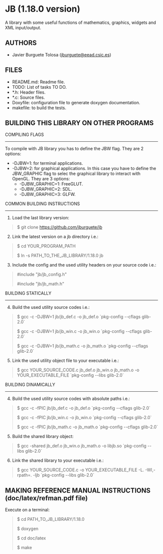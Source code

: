 JB (1.18.0 version)
==================

A library with some useful functions of mathematics, graphics, widgets and XML
input/output.

AUTHORS
-------

* Javier Burguete Tolosa (jburguete@eead.csic.es)

FILES
-----

* README.md: Readme file.
* TODO: List of tasks TO DO.
* *.h: Header files.
* *.c: Source files.
* Doxyfile: configuration file to generate doxygen documentation.
* makefile: to build the tests.

BUILDING THIS LIBRARY ON OTHER PROGRAMS
---------------------------------------

COMPILING FLAGS
_______________

To compile with JB library you has to define the JBW flag. They are 2 options:
* -DJBW=1: for terminal applications.
* -DJBW=2: for graphical applications.
  In this case you have to define the JBW_GRAPHIC flag to selec the graphical
  library to interact with OpenGL. They are 3 options:
  * -DJBW_GRAPHIC=1: FreeGLUT.
  * -DJBW_GRAPHIC=2: SDL.
  * -DJBW_GRAPHIC=3: GLFW.

COMMON BUILDING INSTRUCTIONS
____________________________

1. Load the last library version:
> $ git clone https://github.com/jburguete/jb

2. Link the latest version on a jb directory i.e.:
> $ cd YOUR_PROGRAM_PATH
>
> $ ln -s PATH_TO_THE_JB_LIBRARY/1.18.0 jb

3. Include the config and the used utility headers on your source code i.e.:
> \#include "jb/jb_config.h"
>
> \#include "jb/jb_math.h"

BUILDING STATICALLY
___________________

4. Build the used utility source codes i.e.:
> $ gcc -c -DJBW=1 jb/jb_def.c -o jb_def.o
> \`pkg-config --cflags glib-2.0\`
>
> $ gcc -c -DJBW=1 jb/jb_win.c -o jb_win.o
> \`pkg-config --cflags glib-2.0\`
>
> $ gcc -c -DJBW=1 jb/jb_math.c -o jb_math.o
> \`pkg-config --cflags glib-2.0\`

5. Link the used utility object file to your executable i.e.:
> $ gcc YOUR_SOURCE_CODE.c jb_def.o jb_win.o jb_math.o -o YOUR_EXECUTABLE_FILE 
> \`pkg-config --libs glib-2.0\`

BUILDING DINAMICALLY
____________________

4. Build the used utility source codes with absolute paths i.e.:
> $ gcc -c -fPIC jb/jb_def.c -o jb_def.o
> \`pkg-config --cflags glib-2.0\`
>
> $ gcc -c -fPIC jb/jb_win.c -o jb_win.o
> \`pkg-config --cflags glib-2.0\`
>
> $ gcc -c -fPIC jb/jb_math.c -o jb_math.o
> \`pkg-config --cflags glib-2.0\`

5. Build the shared library object:
> $ gcc -shared jb_def.o jb_win.o jb_math.o -o libjb.so
> \`pkg-config --libs glib-2.0\`

6. Link the shared library to your executable i.e.:
> $ gcc YOUR_SOURCE_CODE.c -o YOUR_EXECUTABLE_FILE -L. -Wl,-rpath=. -ljb
> \`pkg-config --libs glib-2.0\`


MAKING REFERENCE MANUAL INSTRUCTIONS (doc/latex/refman.pdf file)
----------------------------------------------------------------

Execute on a terminal:
> $ cd PATH_TO_JB_LIBRARY/1.18.0
>
> $ doxygen
>
> $ cd doc/latex
>
> $ make
